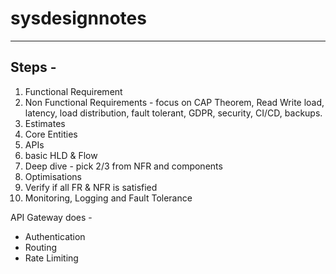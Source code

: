 # sysdesignnotes

---

## Steps - 

1. Functional Requirement
2. Non Functional Requirements - focus on CAP Theorem, Read Write load, latency, load distribution, fault tolerant, GDPR, security, CI/CD, backups.
3. Estimates 
4. Core Entities
5. APIs
6. basic HLD & Flow
7. Deep dive - pick 2/3 from NFR and components
8. Optimisations
9. Verify if all FR & NFR is satisfied
10. Monitoring, Logging and Fault Tolerance



API Gateway does - 
- Authentication
- Routing
- Rate Limiting
